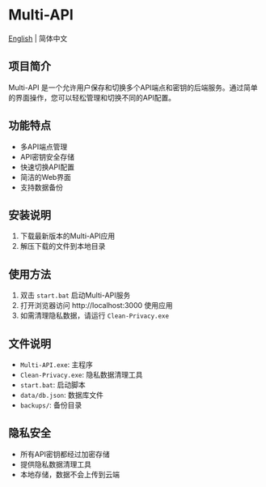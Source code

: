 # Multi-API

[English](README.md) | 简体中文

## 项目简介

Multi-API 是一个允许用户保存和切换多个API端点和密钥的后端服务。通过简单的界面操作，您可以轻松管理和切换不同的API配置。

## 功能特点

- 多API端点管理
- API密钥安全存储
- 快速切换API配置
- 简洁的Web界面
- 支持数据备份

## 安装说明

1. 下载最新版本的Multi-API应用
2. 解压下载的文件到本地目录

## 使用方法

1. 双击 `start.bat` 启动Multi-API服务
2. 打开浏览器访问 http://localhost:3000 使用应用
3. 如需清理隐私数据，请运行 `Clean-Privacy.exe`

## 文件说明

- `Multi-API.exe`: 主程序
- `Clean-Privacy.exe`: 隐私数据清理工具
- `start.bat`: 启动脚本
- `data/db.json`: 数据库文件
- `backups/`: 备份目录

## 隐私安全

- 所有API密钥都经过加密存储
- 提供隐私数据清理工具
- 本地存储，数据不会上传到云端
